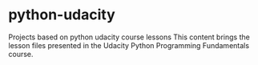 # python-udacity
Projects based on python udacity course lessons
This content brings the lesson files presented in the Udacity Python Programming Fundamentals course.
